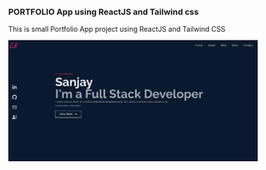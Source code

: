 ### PORTFOLIO App using ReactJS and Tailwind css

This is small Portfolio App project using ReactJS and Tailwind CSS

![](/Portfolio-ss.png)
